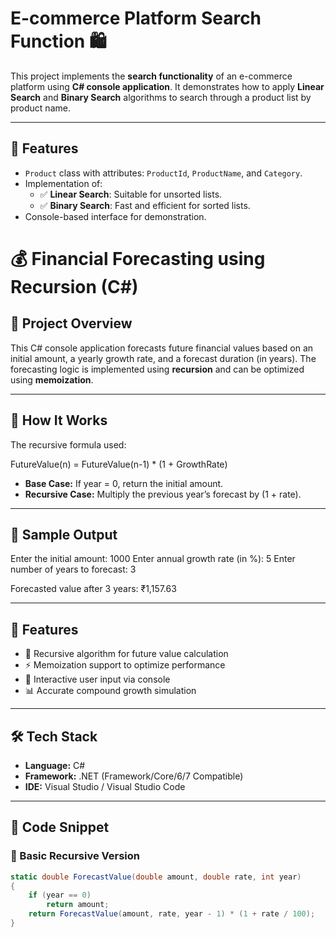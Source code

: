 # E-commerce Platform Search Function 🛍️

This project implements the **search functionality** of an e-commerce platform using **C# console application**. It demonstrates how to apply **Linear Search** and **Binary Search** algorithms to search through a product list by product name.

---

## 📌 Features

- `Product` class with attributes: `ProductId`, `ProductName`, and `Category`.
- Implementation of:
  - ✅ **Linear Search**: Suitable for unsorted lists.
  - ✅ **Binary Search**: Fast and efficient for sorted lists.
- Console-based interface for demonstration.


# 💰 Financial Forecasting using Recursion (C#)

## 📌 Project Overview
This C# console application forecasts future financial values based on an initial amount, a yearly growth rate, and a forecast duration (in years). The forecasting logic is implemented using **recursion** and can be optimized using **memoization**.

---

## 🧠 How It Works

The recursive formula used:

FutureValue(n) = FutureValue(n-1) * (1 + GrowthRate)


- **Base Case:** If year = 0, return the initial amount.
- **Recursive Case:** Multiply the previous year’s forecast by (1 + rate).

---

## 🧪 Sample Output

Enter the initial amount: 1000
Enter annual growth rate (in %): 5
Enter number of years to forecast: 3

Forecasted value after 3 years: ₹1,157.63


---

## 🚀 Features

- 🧮 Recursive algorithm for future value calculation
- ⚡ Memoization support to optimize performance
- 💬 Interactive user input via console
- 📊 Accurate compound growth simulation

---

## 🛠 Tech Stack

- **Language:** C#
- **Framework:** .NET (Framework/Core/6/7 Compatible)
- **IDE:** Visual Studio / Visual Studio Code

---

## 🧾 Code Snippet

### 🔁 Basic Recursive Version

```csharp
static double ForecastValue(double amount, double rate, int year)
{
    if (year == 0)
        return amount;
    return ForecastValue(amount, rate, year - 1) * (1 + rate / 100);
}


